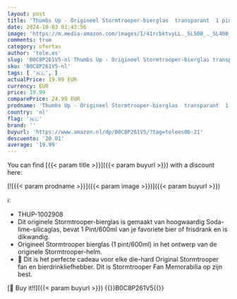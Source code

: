 ```yaml
---
layout: post
title: 'Thumbs Up - Origineel Stormtrooper-bierglas  transparant  1 pint formaat  600 ml   originele fanmerchandise  perfecte verjaardagscadeaus voor mannen en vrouwen  perfect voor verzamelaars en bierliefhebbers -'
date: 2024-10-03 01:43:56
image: 'https://m.media-amazon.com/images/I/41rcbktvyLL._SL500_._SL400_.jpg'
comments: true
category: ofertas
author: 'tole.es'
slug: 'B0C8P261V5-nl Thumbs Up - Origineel Stormtrooper-bierglas transparant 1...'
sku: 'B0C8P261V5-nl'
tags: [ '🇳🇱', ]
actualPrice: 19.99 EUR
currency: EUR
price: 19.99
comparePrice: 24.99 EUR
prodname: 'Thumbs Up - Origineel Stormtrooper-bierglas  transparant  1 pint formaat  600 ml   originele fanmerchandise  perfecte verjaardagscadeaus voor mannen en vrouwen  perfect voor verzamelaars en bierliefhebbers -'
country: 'nl'
flag: '🇳🇱'
brand: ''
buyurl: 'https://www.amazon.nl/dp/B0C8P261V5/?tag=tolees0b-21'
descuento: '20.01'
average: '19.99'
---
```


You can find [{{< param title >}}]({{< param buyurl >}}) with a discount here:

[![{{< param prodname >}}]({{< param image >}})]({{< param buyurl >}})

ℹ️:

- THUP-1002908
- Dit originele Stormtrooper-bierglas is gemaakt van hoogwaardig Soda-lime-silicaglas, bevat 1 Pint/600ml van je favoriete bier of frisdrank en is dikwandig.
- Origineel Stormtrooper bierglas (1 pint/600ml) in het ontwerp van de originele Stormtrooper-helm.
- 🎁 Dit is het perfecte cadeau voor elke die-hard Original Stormtrooper fan en bierdrinkliefhebber. Dit is Stormtrooper Fan Memorabilia op zijn best.

[🛒 Buy it!!]({{< param buyurl >}})
{{<world>}}B0C8P261V5{{</world>}}
